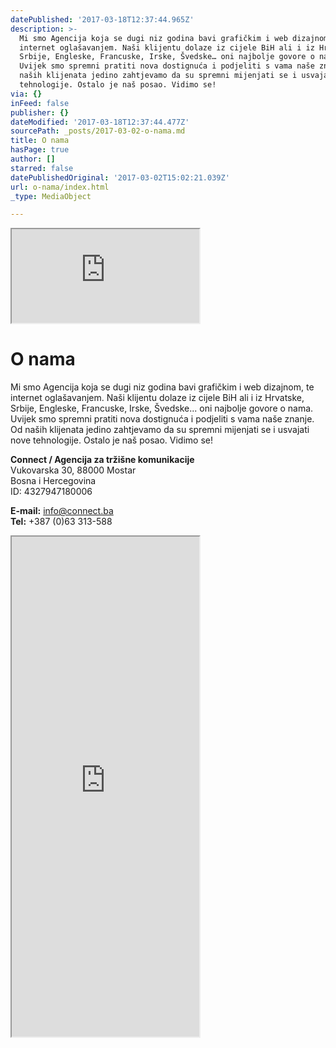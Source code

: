 ```yaml
---
datePublished: '2017-03-18T12:37:44.965Z'
description: >-
  Mi smo Agencija koja se dugi niz godina bavi grafičkim i web dizajnom, te
  internet oglašavanjem. Naši klijentu dolaze iz cijele BiH ali i iz Hrvatske,
  Srbije, Engleske, Francuske, Irske, Švedske… oni najbolje govore o nama.
  Uvijek smo spremni pratiti nova dostignuća i podjeliti s vama naše znanje. Od
  naših klijenata jedino zahtjevamo da su spremni mijenjati se i usvajati nove
  tehnologije. Ostalo je naš posao. Vidimo se!
via: {}
inFeed: false
publisher: {}
dateModified: '2017-03-18T12:37:44.477Z'
sourcePath: _posts/2017-03-02-o-nama.md
title: O nama
hasPage: true
author: []
starred: false
datePublishedOriginal: '2017-03-02T15:02:21.039Z'
url: o-nama/index.html
_type: MediaObject

---
```

<iframe src="https://the-grid.github.io/ed-location/?latitude=43.3458&amp;longitude=17.7897&amp;zoom=9&amp;address=Mostar%2C%20Herzegovina-Neretva%2C%20Bosnia%20and%20Herzegovina" style=""></iframe>

# O nama

Mi smo Agencija koja se dugi niz godina bavi grafičkim i web dizajnom, te internet oglašavanjem. Naši klijentu dolaze iz cijele BiH ali i iz Hrvatske, Srbije, Engleske, Francuske, Irske, Švedske... oni najbolje govore o nama. Uvijek smo spremni pratiti nova dostignuća i podjeliti s vama naše znanje. Od naših klijenata jedino zahtjevamo da su spremni mijenjati se i usvajati nove tehnologije. Ostalo je naš posao. Vidimo se!

**Connect / Agencija za tržišne komunikacije**  
Vukovarska 30, 88000 Mostar  
Bosna i Hercegovina  
ID: 4327947180006

**E-mail:** info@connect.ba  
**Tel:** +387 (0)63 313-588

<iframe src="https://the-grid.github.io/ed-userhtml/?g=eJw9j0sOgjAYhK9CurdFCRtjNUriI7rwrVvg_6VFa7Et4CW8lQfz7fKbzExmOvJgYoWeNSknwrnCthkDnVqaaZ2dkKZasYM2yjJgyJrD_qRYzFZphUGZlHDcR2tcji-NVW3XU7WI_MsQJkVxHRznc1TjXShao3xbs0pi_arpoUoQAIE7UyLxaglOcBKEPvEEykw4TkL_Ce9ZiTaAhpMnq9hk8vyz_IVv3ifdzf0mXVzF5xwppR32OdZ9AIevTZk" height="800" style=""></iframe>